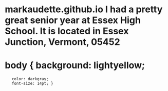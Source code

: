 # markaudette.github.io I had a pretty great senior year at Essex High School. It is located in Essex Junction, Vermont, 05452
# body { background: lightyellow;
       color: darkgray;
       font-size: 14pt; }
